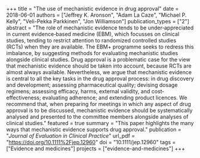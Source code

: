 +++
title = "The use of mechanistic evidence in drug approval"
date = 2018-06-01
authors = ["Jeffrey K. Aronson", "Adam La Caze", "Michael P. Kelly", "Veli-Pekka Parkkinen", "Jon Williamson"]
publication_types = ["2"]
abstract = "The role of mechanistic evidence tends to be under‐appreciated in current evidence‐based medicine (EBM), which focusses on clinical studies, tending to restrict attention to randomized controlled studies (RCTs) when they are available. The EBM+ programme seeks to redress this imbalance, by suggesting methods for evaluating mechanistic studies alongside clinical studies. Drug approval is a problematic case for the view that mechanistic evidence should be taken into account, because RCTs are almost always available. Nevertheless, we argue that mechanistic evidence is central to all the key tasks in the drug approval process: in drug discovery and development; assessing pharmaceutical quality; devising dosage regimens; assessing efficacy, harms, external validity, and cost‐effectiveness; evaluating adherence; and extending product licences. We recommend that, when preparing for meetings in which any aspect of drug approval is to be discussed, mechanistic evidence should be systematically analysed and presented to the committee members alongside analyses of clinical studies."
featured = true
summary = "This paper highlights the many ways that mechanistic evidence supports drug approval."
publication = "*Journal of Evaluation in Clinical Practice*"
url_pdf = "https://doi.org/10.1111%2Fjep.12960"
doi = "10.1111/jep.12960"
tags = ["Evidence and medicines"]
projects = ["evidence-and-medicines"]
+++

